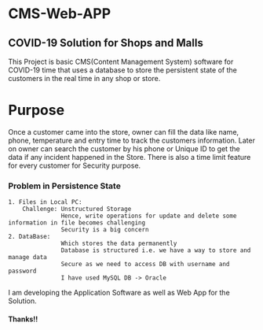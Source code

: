 # CMS-Web-APP

## COVID-19 Solution for Shops and Malls 
This Project is basic CMS(Content Management System) software for
COVID-19 time that uses a database to store the persistent state of the
customers in the real time in any shop or store.
# Purpose
Once a customer came into the store, owner can fill the data like name,
phone, temperature and entry time to track the customers information.
Later on owner can search the customer by his phone or Unique ID to
get the data if any incident happened in the Store. There is also a time
limit feature for every customer for Security purpose.

### Problem in Persistence State 
	1. Files in Local PC:
		Challenge: Unstructured Storage
				   Hence, write operations for update and delete some information in file becomes challenging
				   Security is a big concern
	2. DataBase:
				   Which stores the data permanently
				   Database is structured i.e. we have a way to store and manage data
				   Secure as we need to access DB with username and password
				   I have used MySQL DB	-> Oracle
I am developing the Application Software as well as Web App for the Solution.
#### Thanks!!
